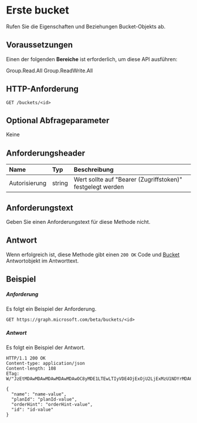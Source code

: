 # <a name="get-bucket"></a>Erste bucket

Rufen Sie die Eigenschaften und Beziehungen Bucket-Objekts ab.
## <a name="prerequisites"></a>Voraussetzungen
Einen der folgenden **Bereiche** ist erforderlich, um diese API ausführen:
 
Group.Read.All Group.ReadWrite.All

## <a name="http-request"></a>HTTP-Anforderung
<!-- { "blockType": "ignored" } -->
```http
GET /buckets/<id>

```
## <a name="optional-query-parameters"></a>Optional Abfrageparameter
Keine

## <a name="request-headers"></a>Anforderungsheader
| Name       | Typ | Beschreibung|
|:-----------|:------|:----------|
| Autorisierung  | string  | Wert sollte auf "Bearer (Zugriffstoken)" festgelegt werden |

## <a name="request-body"></a>Anforderungstext
Geben Sie einen Anforderungstext für diese Methode nicht.
## <a name="response"></a>Antwort
Wenn erfolgreich ist, diese Methode gibt einen `200 OK` Code und [Bucket](../resources/bucket.md) Antwortobjekt im Antworttext.
## <a name="example"></a>Beispiel
##### <a name="request"></a>Anforderung
Es folgt ein Beispiel der Anforderung.
<!-- {
  "blockType": "request",
  "name": "get_bucket"
}-->
```http
GET https://graph.microsoft.com/beta/buckets/<id>
```
##### <a name="response"></a>Antwort
Es folgt ein Beispiel der Antwort.
<!-- {
  "blockType": "response",
  "truncated": true,
  "@odata.type": "microsoft.graph.bucket"
} -->
```http
HTTP/1.1 200 OK
Content-type: application/json
Content-length: 108
ETag: W/"JzEtMDAwMDAwMDAwMDAwMDAwOC8yMDE1LTEwLTIyVDE4OjExOjU2LjExMzU1NDYrMDA6MDAn"

{
  "name": "name-value",
  "planId": "planId-value",
  "orderHint": "orderHint-value",
  "id": "id-value"
}
```

<!-- uuid: 8fcb5dbc-d5aa-4681-8e31-b001d5168d79
2015-10-25 14:57:30 UTC -->
<!-- {
  "type": "#page.annotation",
  "description": "Get bucket",
  "keywords": "",
  "section": "documentation",
  "tocPath": ""
}-->